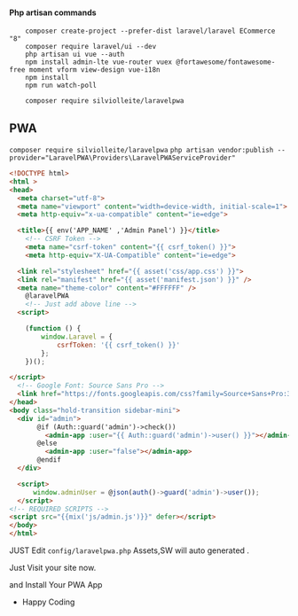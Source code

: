 #### Php artisan commands
``` console
    composer create-project --prefer-dist laravel/laravel ECommerce "8"
    composer require laravel/ui --dev
    php artisan ui vue --auth
    npm install admin-lte vue-router vuex @fortawesome/fontawesome-free moment vform view-design vue-i18n
    npm install
    npm run watch-poll

    composer require silviolleite/laravelpwa
```
## PWA

`composer require silviolleite/laravelpwa`
`php artisan vendor:publish --provider="LaravelPWA\Providers\LaravelPWAServiceProvider"`

``` html
<!DOCTYPE html>
<html >
<head>
  <meta charset="utf-8">
  <meta name="viewport" content="width=device-width, initial-scale=1">
  <meta http-equiv="x-ua-compatible" content="ie=edge">

  <title>{{ env('APP_NAME' ,'Admin Panel') }}</title>
    <!-- CSRF Token -->
    <meta name="csrf-token" content="{{ csrf_token() }}">
    <meta http-equiv="X-UA-Compatible" content="ie=edge">

  <link rel="stylesheet" href="{{ asset('css/app.css') }}">
  <link rel="manifest" href="{{ asset('manifest.json') }}" />
  <meta name="theme-color" content="#FFFFFF" />
    @laravelPWA
    <!-- Just add above line -->
  <script>

    (function () {
        window.Laravel = {
            csrfToken: '{{ csrf_token() }}'
        };
    })();

</script>
  <!-- Google Font: Source Sans Pro -->
  <link href="https://fonts.googleapis.com/css?family=Source+Sans+Pro:300,400,400i,700" rel="stylesheet">
</head>
<body class="hold-transition sidebar-mini">
  <div id="admin">
       @if (Auth::guard('admin')->check())
         <admin-app :user="{{ Auth::guard('admin')->user() }}"></admin-app>
       @else
         <admin-app :user="false"></admin-app>
       @endif
  </div>

  <script>
      window.adminUser = @json(auth()->guard('admin')->user());
  </script>
<!-- REQUIRED SCRIPTS -->
<script src="{{mix('js/admin.js')}}" defer></script>
</body>
</html>
```
JUST Edit `config/laravelpwa.php`
Assets,SW will auto generated .


Just Visit your site now.

and Install Your PWA App

* Happy Coding
